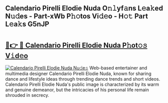 ## Calendario Pirelli Elodie Nuda O𝚗𝚕yf𝚊ns L𝚎a𝚔ed N𝚞𝚍es - Part-xWb P𝚑𝚘tos Vi𝚍𝚎o - H𝚘𝚝 Part L𝚎a𝚔s G5nJP

# <h2><a href="http://kfbsdh3.oniu.top/?m=Calendario+Pirelli+Elodie+Nuda">🔗👉 🔴 Calendario Pirelli Elodie Nuda P𝚑ot𝚘𝚜 V𝚒d𝚎o</a></h2>

[![Calendario Pirelli Elodie Nuda Nu𝚍e𝚜](https://i.imgur.com/0qMVB7G.gif)](http://kfbsdh3.oniu.top/?m=Calendario+Pirelli+Elodie+Nuda)
Web-based entertainer and multimedia designer Calendario Pirelli Elodie Nuda, known for sharing dance and lifestyle ideas through trending dance trends and short videos. Calendario Pirelli Elodie Nuda's public image is characterized by its warm and genuine demeanor, but the intricacies of his personal life remain shrouded in secrecy.  
